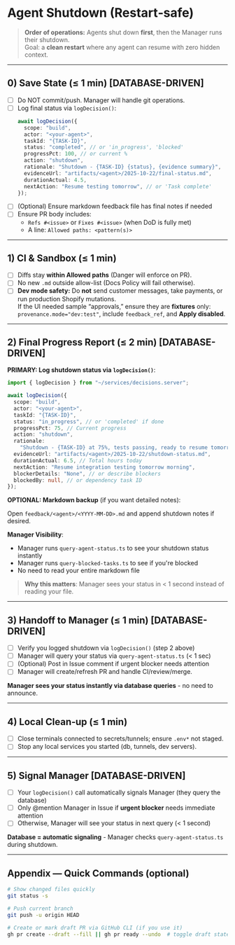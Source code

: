 # Agent Shutdown (Restart‑safe)

> **Order of operations:** Agents shut down **first**, then the Manager runs their shutdown.  
> Goal: a **clean restart** where any agent can resume with zero hidden context.

---

## 0) Save State (≤ 1 min) [DATABASE-DRIVEN]

- [ ] Do NOT commit/push. Manager will handle git operations.
- [ ] Log final status via `logDecision()`:
  ```typescript
  await logDecision({
    scope: "build",
    actor: "<your-agent>",
    taskId: "{TASK-ID}",
    status: "completed", // or 'in_progress', 'blocked'
    progressPct: 100, // or current %
    action: "shutdown",
    rationale: "Shutdown - {TASK-ID} {status}, {evidence summary}",
    evidenceUrl: "artifacts/<agent>/2025-10-22/final-status.md",
    durationActual: 4.5,
    nextAction: "Resume testing tomorrow", // or 'Task complete'
  });
  ```
- [ ] (Optional) Ensure markdown feedback file has final notes if needed
- [ ] Ensure PR body includes:
  - `Refs #<issue>` or `Fixes #<issue>` (when DoD is fully met)
  - A line: `Allowed paths: <pattern(s)>`

---

## 1) CI & Sandbox (≤ 1 min)

- [ ] Diffs stay **within Allowed paths** (Danger will enforce on PR).
- [ ] No new `.md` outside allow-list (Docs Policy will fail otherwise).
- [ ] **Dev mode safety:** Do **not** send customer messages, take payments, or run production Shopify mutations.  
       If the UI needed sample “approvals,” ensure they are **fixtures** only:
      `provenance.mode="dev:test"`, include `feedback_ref`, and **Apply disabled**.

---

## 2) Final Progress Report (≤ 2 min) [DATABASE-DRIVEN]

**PRIMARY: Log shutdown status via `logDecision()`**:

```typescript
import { logDecision } from "~/services/decisions.server";

await logDecision({
  scope: "build",
  actor: "<your-agent>",
  taskId: "{TASK-ID}",
  status: "in_progress", // or 'completed' if done
  progressPct: 75, // Current progress
  action: "shutdown",
  rationale:
    "Shutdown - {TASK-ID} at 75%, tests passing, ready to resume tomorrow",
  evidenceUrl: "artifacts/<agent>/2025-10-22/shutdown-status.md",
  durationActual: 6.5, // Total hours today
  nextAction: "Resume integration testing tomorrow morning",
  blockerDetails: "None", // or describe blockers
  blockedBy: null, // or dependency task ID
});
```

**OPTIONAL: Markdown backup** (if you want detailed notes):

Open `feedback/<agent>/<YYYY‑MM‑DD>.md` and append shutdown notes if desired.

**Manager Visibility**:

- Manager runs `query-agent-status.ts` to see your shutdown status instantly
- Manager runs `query-blocked-tasks.ts` to see if you're blocked
- No need to read your entire markdown file

> **Why this matters**: Manager sees your status in < 1 second instead of reading your file.

---

## 3) Handoff to Manager (≤ 1 min) [DATABASE-DRIVEN]

- [ ] Verify you logged shutdown via `logDecision()` (step 2 above)
- [ ] Manager will query your status via `query-agent-status.ts` (< 1 sec)
- [ ] (Optional) Post in Issue comment if urgent blocker needs attention
- [ ] Manager will create/refresh PR and handle CI/review/merge.

**Manager sees your status instantly via database queries** - no need to announce.

---

## 4) Local Clean‑up (≤ 1 min)

- [ ] Close terminals connected to secrets/tunnels; ensure `.env*` not staged.
- [ ] Stop any local services you started (db, tunnels, dev servers).

---

## 5) Signal Manager [DATABASE-DRIVEN]

- [ ] Your `logDecision()` call automatically signals Manager (they query the database)
- [ ] Only @mention Manager in Issue if **urgent blocker** needs immediate attention
- [ ] Otherwise, Manager will see your status in next query (< 1 second)

**Database = automatic signaling** - Manager checks `query-agent-status.ts` during shutdown.

---

## Appendix — Quick Commands (optional)

```bash
# Show changed files quickly
git status -s

# Push current branch
git push -u origin HEAD

# Create or mark draft PR via GitHub CLI (if you use it)
gh pr create --draft --fill || gh pr ready --undo  # toggle draft state
```
